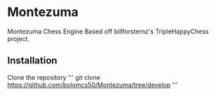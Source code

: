 # Montezuma
Montezuma Chess Engine
Based off billforsternz's TripleHappyChess project.

## Installation
Clone the repository
''' git clone https://github.com/bolomcs50/Montezuma/tree/develop '''